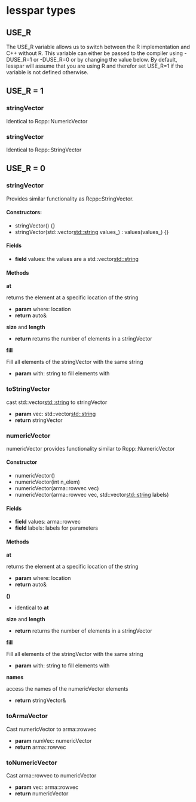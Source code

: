 # lesspar types

## USE_R

The USE_R variable allows us to switch between the R implementation
and C++ without R. This variable can either be passed to the compiler
using -DUSE_R=1 or -DUSE_R=0 or by changing the value below. By default,
lesspar will assume that you are using R and therefor set USE_R=1
if the variable is not defined otherwise.


## USE_R = 1

### stringVector

Identical to Rcpp::NumericVector

### stringVector

Identical to Rcpp::StringVector

## USE_R = 0

### stringVector

Provides similar functionality as Rcpp::StringVector.

#### Constructors:

- stringVector() {} 
- stringVector(std::vector<std::string> values_) : values(values_) {}

#### Fields

- **field** values: the values are a std::vector<std::string>

#### Methods

**at** 

returns the element at a specific location of the string

- **param** where: location
- **return** auto&

**size** and **length**

- **return** returns the number of elements in a stringVector

**fill**

Fill all elements of the stringVector with the same string

- **param** with: string to fill elements with

### toStringVector

cast std::vector<std::string> to stringVector

- **param** vec: std::vector<std::string>
- **return** stringVector

### numericVector

numericVector provides functionality similar to Rcpp::NumericVector

#### Constructor

- numericVector()
- numericVector(int n_elem)
- numericVector(arma::rowvec vec)
- numericVector(arma::rowvec vec, std::vector<std::string> labels)

#### Fields

- **field** values: arma::rowvec
- **field** labels: labels for parameters

#### Methods

**at** 

returns the element at a specific location of the string

- **param** where: location
- **return** auto&

**()**

- identical to **at**

**size** and **length**

- **return** returns the number of elements in a stringVector

**fill**

Fill all elements of the stringVector with the same string

- **param** with: string to fill elements with

**names**

access the names of the numericVector elements

- **return** stringVector&

### toArmaVector

Cast numericVector to arma::rowvec

- **param** numVec: numericVector
- **return** arma::rowvec

### toNumericVector

Cast arma::rowvec to numericVector

- **param** vec: arma::rowvec
- **return** numericVector
